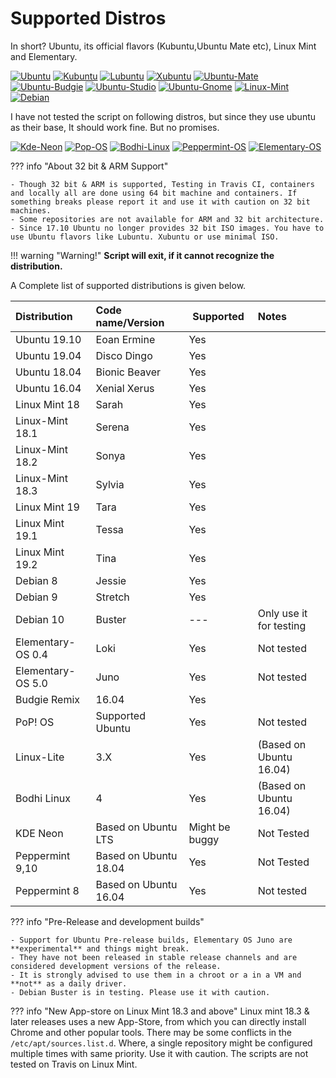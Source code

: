 # Supported Distros

In short? Ubuntu, its official flavors (Kubuntu,Ubuntu Mate etc), Linux Mint and Elementary.

[![Ubuntu](https://static.prasadt.com/logo64/ubuntu.png)](https://www.ubuntu.com/desktop)
[![Kubuntu](https://static.prasadt.com/logo64/kubuntu.png)](https://kubuntu.org/)
[![Lubuntu](https://static.prasadt.com/logo64/lubuntu.png)](https://lubuntu.net/)
[![Xubuntu](https://static.prasadt.com/logo64/xubuntu.png)](https://xubuntu.net/)
[![Ubuntu-Mate](https://static.prasadt.com/logo64/ubuntu-mate.png)](https://ubuntu-mate.org/)
[![Ubuntu-Budgie](https://static.prasadt.com/logo64/ubuntu-budgie.png)](https://ubuntubudgie.org/)
[![Ubuntu-Studio](https://static.prasadt.com/logo64/ubuntu-studio.png)](https://ubuntustudio.org/)
[![Ubuntu-Gnome](https://static.prasadt.com/logo64/ubuntu-gnome.png)](https://ubuntugnome.org/)
[![Linux-Mint](https://static.prasadt.com/logo64/linux-mint.png)](https://www.linuxmint.com/)
[![Debian](https://static.prasadt.com/logo64/debian.png)](https://www.debian.org/)

I have not tested the script on following distros, but since they use ubuntu as their base,
It should work fine. But no promises.

[![Kde-Neon](https://static.prasadt.com/logo64/kde-neon.png)](https://neon.kde.org/)
[![Pop-OS](https://static.prasadt.com/logo64/pop-os.png)](https://system76.com/pop)
[![Bodhi-Linux](https://static.prasadt.com/logo64/bodhi-linux.png)](https://www.bodhilinux.com/)
[![Peppermint-OS](https://static.prasadt.com/logo64/peppermint-os.png)](https://peppermintos.com/)
[![Elementary-OS](https://static.prasadt.com/logo64/elementary-os.png)](https://elementary.io/)

??? info "About 32 bit & ARM Support"

    - Though 32 bit & ARM is supported, Testing in Travis CI, containers and locally all are done using 64 bit machine and containers. If something breaks please report it and use it with caution on 32 bit machines.
    - Some repositories are not available for ARM and 32 bit architecture.
    - Since 17.10 Ubuntu no longer provides 32 bit ISO images. You have to use Ubuntu flavors like Lubuntu. Xubuntu or use minimal ISO.

!!! warning "Warning!"
    **Script will exit, if it cannot recognize the distribution.**

A Complete  list of supported distributions is given below.

| Distribution      | Code name/Version     | Supported      | Notes                         |
| :---------------- | :-------------------- | -------------- | :---------------------------- |
| Ubuntu 19.10      | Eoan Ermine           | Yes            |
| Ubuntu 19.04      | Disco Dingo           | Yes            |
| Ubuntu 18.04      | Bionic Beaver         | Yes            |
| Ubuntu 16.04      | Xenial Xerus          | Yes            |
| Linux Mint 18     | Sarah                 | Yes            |
| Linux-Mint 18.1   | Serena                | Yes            |
| Linux-Mint 18.2   | Sonya                 | Yes            |
| Linux-Mint 18.3   | Sylvia                | Yes            |
| Linux Mint 19     | Tara                  | Yes            |
| Linux Mint 19.1   | Tessa                 | Yes            |
| Linux Mint 19.2   | Tina                  | Yes            |
| Debian 8          | Jessie                | Yes            |
| Debian 9          | Stretch               | Yes            |
| Debian 10         | Buster                | ---            | Only use it for testing       |
| Elementary-OS 0.4 | Loki                  | Yes            | Not tested                    |
| Elementary-OS 5.0 | Juno                  | Yes            | Not tested                    |
| Budgie Remix      | 16.04                 | Yes            |
| PoP! OS           | Supported Ubuntu      | Yes            | Not tested                    |
| Linux-Lite        | 3.X                   | Yes            | (Based on Ubuntu 16.04)       |
| Bodhi Linux       | 4                     | Yes            | (Based on Ubuntu 16.04)       |
| KDE Neon          | Based on Ubuntu LTS   | Might be buggy | Not Tested                    |
| Peppermint 9,10   | Based on Ubuntu 18.04 | Yes            | Not Tested                    |
| Peppermint 8      | Based on Ubuntu 16.04 | Yes            | Not tested                    |

??? info "Pre-Release and development builds"

    - Support for Ubuntu Pre-release builds, Elementary OS Juno are **experimental** and things might break.
    - They have not been released in stable release channels and are considered development versions of the release.
    - It is strongly advised to use them in a chroot or a in a VM and **not** as a daily driver.
    - Debian Buster is in testing. Please use it with caution.

??? info "New App-store on Linux Mint 18.3 and above"
    Linux mint 18.3 & later releases uses a new App-Store, from which you can directly install Chrome and other popular tools. There may be some conflicts in the `/etc/apt/sources.list.d`. Where, a single repository might be configured multiple times with same priority. Use it with caution. The scripts are not tested on Travis on Linux Mint.
